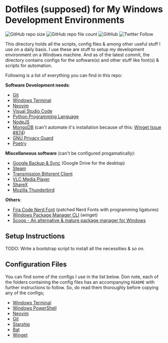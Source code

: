 # Dotfiles (supposed) for My Windows Development Environments

![GitHub repo size](https://img.shields.io/github/repo-size/Jarmos-san/dotfiles-windows?label=Repository%20Size&logo=github&style=flat-square) ![GitHub repo file count](https://img.shields.io/github/directory-file-count/Jarmos-san/dotfiles-windows?label=%23%20of%20Files&logo=github&style=flat-square) ![GitHub](https://img.shields.io/github/license/Jarmos-san/dotfiles-windows?label=Licensed%20Under&logo=github&style=flat-square) ![Twitter Follow](https://img.shields.io/twitter/follow/Jarmosan?style=social)

This directory holds all the scripts, config files & among other useful stuff I use on a daily basis. I use these are stuff to setup my development environment on a Windows machine. And as of the latest commit, the directory contains configs for the software(s) and other stuff like font(s) & scripts for automation.

Following is a list of everything you can find in this repo:

**Software Development needs**:

- [Git][Git]
- [Windows Terminal][Windows Terminal]
- [Neovim][Neovim]
- [Visual Studio Code][VSCode]
- [Python Programming Language][Python]
- [NodeJS][NodeJS]
- [MongoDB][MongoDB] (can't automate it's installation because of this: [Winget Issue #874][Winget Issue #874])
- [GNU Privacy Guard][GPG]
- [Poetry][Python-Poetry]
<!-- - [Docker][Docker] -->

**Miscellaneous software** (can't be configured progamatically):

- [Google Backup & Sync][Google Backup & Sync] (Google Drive for the desktop)
- [Steam][Steam]
- [Transmission Bittorent Client][Transmission]
- [VLC Media Player][VLC]
- [ShareX][ShareX]
- [Mozilla Thunderbird][Mozilla Thunderbird]

**Others**:

- [Fira Code Nerd Font][Fira Code Nerd Font] (patched Nerd Fonts with programming ligatures)
- [Windows Package Manager CLI][Winget] (winget)
- [Scoop - An alternative & mature package manager for Windows][Scoop]

## Setup Instructions

TODO: Write a bootstrap script to install all the necessities & so on.

## Configuration Files

You can find some of the configs I use in the list below. Don note, each of the folders containing the config files has an accompanying `README` with further instructions to follow. So, do read them thoroughly before copying any of the configs;

- [Windows Terminal](./configs/windows-terminal)
- [Windows PowerShell](./configs/windows-powershell)
- [Neovim](./configs/neovim)
- [Git](./configs/git)
- [Starship](./configs/starship)
- [Bat](./configs/bat)
- [Winget](./configs/winget)

<!-- Reference Links -->
[Windows Terminal]: https://github.com/microsoft/terminal
[Neovim]: https://neovim.io/
[Fira Code Nerd Font]: https://github.com/ryanoasis/nerd-fonts/tree/master/patched-fonts/FiraCode
[Steam]: https://store.steampowered.com/
[VSCode]: https://code.visualstudio.com/
[Transmission]: https://transmissionbt.com/
[VLC]: https://www.videolan.org/
[Python]: https://www.python.org/
[ShareX]: https://getsharex.com/
[Google Backup & Sync]: https://www.google.com/drive/download/
[Docker]: https://www.docker.com/
[Git]: https://git-scm.com/
[NodeJS]: https://nodejs.org/en/
[Winget]: https://github.com/microsoft/winget-cli
[MongoDB]: https://www.mongodb.com/
[Winget Issue #874]: https://github.com/microsoft/winget-cli/issues/874
[GPG]: https://gnupg.org/
[Mozilla Thunderbird]: https://www.thunderbird.net/en-US/
[Python-Poetry]: https://github.com/python-poetry/poetry
[Scoop]: https://scoop.sh/
